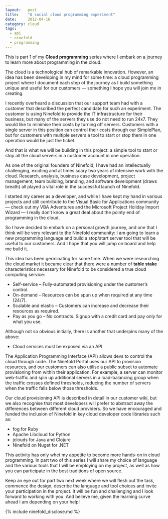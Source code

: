 ```yaml
---
layout:   post
title:    "A social cloud programming experiment"
date:     2012-04-16
category: cloud
tags:
  - api
  - ninefold
  - programming
---
```


This is part 1 of my **Cloud programming** series where I embark on a
journey to learn more about programming in the cloud.

The cloud is a technological hub of remarkable innovation. However, an
idea has been developing in my mind for some time: a cloud programming
project where I document each step of the journey as I build something
unique and useful for our customers — something I hope you will join me
in creating.

I recently overheard a discussion that our support team had with a
customer that described the perfect candidate for such an experiment.
The customer is using Ninefold to provide the IT infrastructure for
their business, but many of the servers they use do not need to run
24x7. They would like to minimise their costs by turning off servers.
Customers with a single server in this position can control their costs
through our SimplePlan, but for customers with multiple servers a tool
to start or stop them in one operation would be just the ticket.

And that is what we will be building in this project: a simple tool to
start or stop all the cloud servers in a customer account in one
operation.

As one of the original founders of Ninefold, I have had an
intellectually challenging, exciting and at times scary two years of
intensive work with the cloud. Research, analysis, business case
development, project management, team building, branding, and software
development (draws breath) all played a vital role in the successful
launch of Ninefold.

I started my career as a developer, and while I have kept my hand in
various projects and still contribute to the Visual Basic for
Applications community — check out my VBA Adventures and the Microsoft
Project Holiday Import Wizard — I really don’t know a great deal about
the pointy end of programming in the cloud.

So I have decided to embark on a personal growth journey, and one that I
think will be very relevant to the Ninefold community: I am going to
learn a new programming language and build a stop/start server tool that
will be useful to our customers. And I hope that you will jump on board
and help me build it.

This idea has been germinating for some time. When we were researching
the cloud market it became clear that there were a number of **table
stake** characteristics necessary for Ninefold to be considered a true
cloud computing service:

* Self-service – Fully-automated provisioning under the customer’s
  control.
* On-demand – Resources can be spun up when required at any time (24/7).
* Scalable and elastic – Customers can increase and decrease their
  resources as required.
* Pay as you go – No contracts. Signup with a credit card and pay only
  for what you use.

Although not so obvious initially, there is another that underpins many
of the above:

* Cloud services must be exposed via an API

The Application Programming Interface (API) allows devs to control the
cloud through code. The Ninefold Portal uses our API to provision
resources, and our customers can also utilise a public subset to
automate provisioning from within their application. For example, a
server can monitor web-traffic and spin up additional servers in a
load-balancing group when the traffic crosses defined thresholds,
reducing the number of servers when the traffic falls below those
thresholds.

Our cloud provisioning API is described in detail in our customer wiki,
but we also recognise that most developers will prefer to abstract away
the differences between different cloud providers. So we have encouraged
and funded the inclusion of Ninefold in key cloud developer code
libraries such as:

* fog for Ruby
* Apache Libcloud for Python
* jclouds for Java and Clojure
* Ninefold on Nuget for .NET

This activity has only whet my appetite to become more hands-on in cloud
programming. In part two of this series I will share my choice of
language and the various tools that I will be employing on my project,
as well as how you can participate in the best traditions of open
source.

Keep an eye out for part two next week where we will flesh out the task,
commence the design, describe the language and tool choices and invite
your participation in the project. It will be fun and challenging and I
look forward to working with you. And believe me, given the learning
curve ahead I am depending on your help!

{% include ninefold_disclose.md %}
